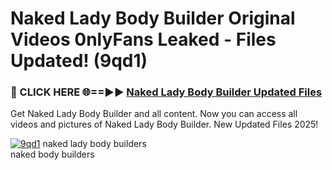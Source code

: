 # Naked Lady Body Builder Original Videos 0nlyFans Leaked - Files Updated! (9qd1)

<h3>🔴 CLICK HERE 🌐==►► <a href="https://tinyurl.com/up5wt9bj" rel="nofollow">Naked Lady Body Builder Updated Files</a></h3>

Get Naked Lady Body Builder and all content. Now you can access all videos and pictures of Naked Lady Body Builder. New Updated Files 2025!

[![9qd1](https://i.imgur.com/ABiUzMV.gif)](https://tinyurl.com/up5wt9bj)
naked lady body builders<br>
naked body builders